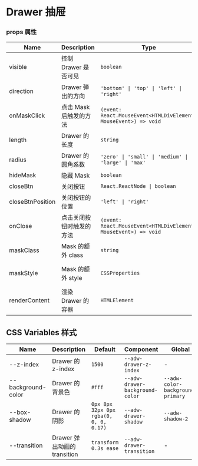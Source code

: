 # Drawer 抽屉

<code src="./demos/index.tsx"></code>

### props 属性

| Name             | Description              | Type                                                            | Default                                |
| ---------------- | ------------------------ | --------------------------------------------------------------- | -------------------------------------- |
| visible          | 控制 Drawer 是否可见     | `boolean`                                                       | `false`                                |
| direction        | Drawer 弹出的方向        | `'bottom' \| 'top' \| 'left' \| 'right'`                        | `'bottom'`                             |
| onMaskClick      | 点击 Mask 后触发的方法   | `(event: React.MouseEvent<HTMLDivElement, MouseEvent>) => void` | -                                      |
| length           | Drawer 的长度            | `string`                                                        | `75%`                                  |
| radius           | Drawer 的圆角系数        | `'zero' \| 'small' \| 'medium' \| 'large' \| 'max'`             | `'small'`                              |
| hideMask         | 隐藏 Mask                | `boolean`                                                       | `false`                                |
| closeBtn         | 关闭按钮                 | `React.ReactNode \| boolean`                                    | `false`                                |
| closeBtnPosition | 关闭按钮的位置           | `'left' \| 'right'`                                             | `'right'`                              |
| onClose          | 点击关闭按钮时触发的方法 | `(event: React.MouseEvent<HTMLDivElement, MouseEvent>) => void` | -                                      |
| maskClass        | Mask 的额外 class        | `string`                                                        | -                                      |
| maskStyle        | Mask 的额外 style        | `CSSProperties`                                                 | `{ backgroundColor: 'rgba(0,0,0,0)' }` |
| renderContent    | 渲染 Drawer 的容器       | `HTMLElement`                                                   | `document.body`                        |

## CSS Variables 样式

| Name               | Description                  | Default                                | Component                       | Global                           |
| ------------------ | ---------------------------- | -------------------------------------- | ------------------------------- | -------------------------------- |
| --z-index          | Drawer 的 z-index            | `1500`                                 | `--adw-drawer-z-index`          | -                                |
| --background-color | Drawer 的背景色              | `#fff`                                 | `--adw-drawer-background-color` | `--adw-color-background-primary` |
| --box-shadow       | Drawer 的阴影                | `0px 8px 32px 0px rgba(0, 0, 0, 0.17)` | `--adw-drawer-shadow`           | `--adw-shadow-2`                 |
| --transition       | Drawer 弹出动画的 transition | `transform 0.3s ease`                  | `--adw-drawer-transition`       | -                                |
